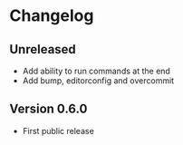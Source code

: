 # Changelog

## Unreleased

- Add ability to run commands at the end
- Add bump, editorconfig and overcommit

## Version 0.6.0

- First public release
